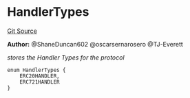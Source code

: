 # HandlerTypes
[Git Source](https://github.com/thrackle-io/tron/blob/263e499d66345014a4fa5059735434da59124980/src/client/token/HandlerTypeEnum.sol)

**Author:**
@ShaneDuncan602 @oscarsernarosero @TJ-Everett

*stores the Handler Types for the protocol*


```solidity
enum HandlerTypes {
    ERC20HANDLER,
    ERC721HANDLER
}
```

